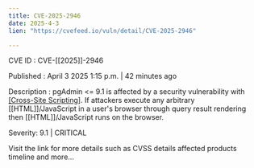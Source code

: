 ```yaml
---
title: CVE-2025-2946
date: 2025-4-3
lien: "https://cvefeed.io/vuln/detail/CVE-2025-2946"

---
```


CVE ID : CVE-[[2025]]-2946

Published :  April 3
2025
1:15 p.m. | 42 minutes ago

Description : pgAdmin <= 9.1 is affected by a security vulnerability with  [[Cross-Site Scripting]]( [[XSS]]). If attackers execute any arbitrary  [[HTML]]/JavaScript in a user's browser through query result rendering
then  [[HTML]]/JavaScript runs on the browser.

Severity: 9.1 | CRITICAL

Visit the link for more details
such as CVSS details
affected products
timeline
and more...
